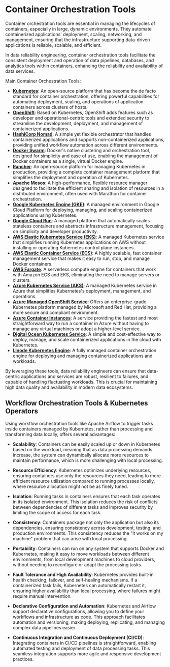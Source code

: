# Container Orchestration Tools
Container orchestration tools are essential in managing the lifecycles of containers, especially in large, dynamic environments. They automate containerized applications' deployment, scaling, networking, and management, ensuring that the infrastructure supporting data-driven applications is reliable, scalable, and efficient.

In data reliability engineering, container orchestration tools facilitate the consistent deployment and operation of data pipelines, databases, and analytics tools within containers, enhancing the reliability and availability of data services.

Main Container Orchestration Tools:

* [**Kubernetes**](https://kubernetes.io/): An open-source platform that has become the de facto standard for container orchestration, offering powerful capabilities for automating deployment, scaling, and operations of application containers across clusters of hosts.
* [**OpenShift**](https://openshift.com/): Based on Kubernetes, OpenShift adds features such as developer and operational-centric tools and extended security to streamline the development, deployment, and management of containerized applications.
* [**HashiCorp Nomad**](https://www.nomadproject.io/): A simple yet flexible orchestrator that handles containerized applications and supports non-containerized applications, providing unified workflow automation across different environments.
* [**Docker Swarm**](https://docs.docker.com/engine/swarm/): Docker's native clustering and orchestration tool, designed for simplicity and ease of use, enabling the management of Docker containers as a single, virtual Docker engine.
* [**Rancher**](https://www.rancher.com/): An open-source platform for managing Kubernetes in production, providing a complete container management platform that simplifies the deployment and operation of Kubernetes.
* [**Apache Mesos**](https://mesos.apache.org/): A high-performance, flexible resource manager designed to facilitate the efficient sharing and isolation of resources in a distributed environment, often used with Marathon for container orchestration.
* [**Google Kubernetes Engine (GKE)**](https://cloud.google.com/kubernetes-engine/): A managed environment in Google Cloud Platform for deploying, managing, and scaling containerized applications using Kubernetes.
* [**Google Cloud Run**](https://cloud.google.com/run/): A managed platform that automatically scales stateless containers and abstracts infrastructure management, focusing on simplicity and developer productivity.
* [**AWS Elastic Kubernetes Service (EKS)**](https://aws.amazon.com/eks/): A managed Kubernetes service that simplifies running Kubernetes applications on AWS without installing or operating Kubernetes control plane instances.
* [**AWS Elastic Container Service (ECS)**](https://aws.amazon.com/ecs/): A highly scalable, fast container management service that makes it easy to run, stop, and manage Docker containers.
* [**AWS Fargate**](https://aws.amazon.com/fargate/): A serverless compute engine for containers that work with Amazon ECS and EKS, eliminating the need to manage servers or clusters.
* [**Azure Kubernetes Service (AKS)**](https://azure.microsoft.com/en-us/products/kubernetes-service/): A managed Kubernetes service in Azure that simplifies Kubernetes's deployment, management, and operations.
* [**Azure Managed OpenShift Service**](https://azure.microsoft.com/en-us/products/openshift/): Offers an enterprise-grade Kubernetes platform managed by Microsoft and Red Hat, providing a more secure and compliant environment.
* [**Azure Container Instances**](https://azure.microsoft.com/en-us/products/container-instances/): A service providing the fastest and most straightforward way to run a container in Azure without having to manage any virtual machines or adopt a higher-level service.
* [**Digital Ocean Kubernetes Service**](https://www.digitalocean.com/products/kubernetes): A simple and cost-effective way to deploy, manage, and scale containerized applications in the cloud with Kubernetes.
* [**Linode Kubernetes Engine**](https://www.linode.com/products/kubernetes/): A fully managed container orchestration engine for deploying and managing containerized applications and workloads.

By leveraging these tools, data reliability engineers can ensure that data-centric applications and services are robust, resilient to failures, and capable of handling fluctuating workloads. This is crucial for maintaining high data quality and availability in modern data ecosystems.

## Workflow Orchestration Tools & Kubernetes Operators
Using workflow orchestration tools like Apache Airflow to trigger tasks inside containers managed by Kubernetes, rather than processing and transforming data locally, offers several advantages:

* **Scalability**:
  Containers can be easily scaled up or down in Kubernetes based on the workload, meaning that as data processing demands increase, the system can dynamically allocate more resources to maintain performance, which is more challenging with local processing.

* **Resource Efficiency**:
  Kubernetes optimizes underlying resources, ensuring containers use only the resources they need, leading to more efficient resource utilization compared to running processes locally, where resource allocation might not be as finely tuned.

* **Isolation**:
  Running tasks in containers ensures that each task operates in its isolated environment. This isolation reduces the risk of conflicts between dependencies of different tasks and improves security by limiting the scope of access for each task.

* **Consistency**:
  Containers package not only the application but also its dependencies, ensuring consistency across development, testing, and production environments. This consistency reduces the "it works on my machine" problem that can arise with local processing.

* **Portability**:
  Containers can run on any system that supports Docker and Kubernetes, making it easy to move workloads between different environments, from local development machines to cloud providers, without needing to reconfigure or adapt the processing tasks.

* **Fault Tolerance and High Availability**:
  Kubernetes provides built-in health checking, failover, and self-healing mechanisms. If a containerized task fails, Kubernetes can automatically restart it, ensuring higher availability than local processing, where failures might require manual intervention.

* **Declarative Configuration and Automation**:
  Kubernetes and Airflow support declarative configurations, allowing you to define your workflows and infrastructure as code. This approach facilitates automation and versioning, making deploying, replicating, and managing complex data pipelines easier.

* **Continuous Integration and Continuous Deployment (CI/CD)**:
  Integrating containers in CI/CD pipelines is straightforward, enabling automated testing and deployment of data processing tasks. This seamless integration supports more agile and responsive development practices.
